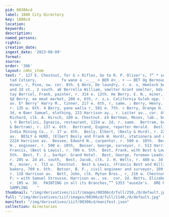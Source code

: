 ```yaml
---
pid: 00306cd
label: 1880 City Directory
key: 1880cd
location: 
keywords: 
description: 
named_persons: 
rights: 
creation_date: 
ingest_date: '2023-08-09'
format: 
source: 
order: '306'
layout: cmhc_item
text: ". 127 E. Chestnut, for G » Rifles, Go to R. P. Oliver's, 7” * sutsiniartiware
  tad Cotiery,           fa wane a _—___ > BER é<_. + —— BET Og Bernoudy, Mark H.,
  miner, r, Pine, sw. cor. 8th. § Bero, De laundry, r. e. s, Hemlock bet. Chestnut
  and 2d st., 2 south. aE Berrella William, smelter Grant smelter, bds. 7134 w. Chestnut,
  tay Berriel, Frank, painter, r. 314 e. 12th. He Berry, E. N., miner, r. 120 w. 5th.
  $@ Berry, ee meat market, 208 e, 6th, r. s,s. California Guleh opp. foot Leiter
  av. E* Berry’ Harry M., tinner, 217 e. 6th, r, same. ; Berry, Henry, (col’d), boarding,
  r. 135 w. 6th. 4 Berry, pane walla r, 501 e. 7th. « Berry, Orange H., r. 131 e,
  3d, m Baer Samuel, elothing, 223 Harrison ay., r. Leiter av., cor. 4th. M Berryman,
  Richard, clk. A. Hirsch, 189 w. Chestnut. £4 Bertman, Moses, lab., bds. 417 e. 6th.
  \ © Bertolini, Ignazio, restaurant, 1154 w. 2d, r. same.  Bertram, George, (Chadbourne
  & Bertram), r. 137 w. 6th.  Bertrand, Eugene, reporter Herald.  Beslin, Frank P.,
  India Mining Co., r. 17 w. 4th.  Besly, Elbert, (Besly & Hurd), r. 2224 Harrison
  av.  BESLY & HURD, (Elbert Besly and Frank W. Hurd), stationera and newsdealers,
  2224 Harrison av.  Bessee, Edward N., carpenter, r. 500 e. 10th.  Bessee, Frank
  H., engineer, r. 500 e. 10th,  Besser, George, surveyor, r. 513 Harrison av.  Best,
  Francis, (Best & Lewis), r. 709 e. 5th.  Best, Frank, with Best & Lewis, 709 e.
  5th.  Best, F. J., barkpr. Grand Hotel.  Best, George, foreman Leadville Water Co.,
  r. 205 w. 2d at. south,  Best, Jacob, clk. J. H. Wells, r. 480 w. 3d.  Best, Nathan
  M., miner, r. 713 w. Chestnut.  Best & Lewis, (Francis Best and William A. Lewis),
  bakery, 709 e. 5th.  Betser, B. F., civil engineer and surveyor, 109 Harrison av.,
  r. 118 Harrison av.  Bett, John, clk. Myton Bros., r, 216 w. Chestnut.  BETTMAN,
  F: » with Samuel Strousse, Harrison av., se.  cor, 2d. Betts, Elizabeth L. Mrs.,
  r. 105 w. 3d.  PAINTING in all its Branches,”” S353 °ause2e's.  ORE MILLING AND
  SAMPLING    "
thumbnail: "/img/derivatives/iiif/images/00306cd/full/250,/0/default.jpg"
full: "/img/derivatives/iiif/images/00306cd/full/1140,/0/default.jpg"
manifest: "/img/derivatives/iiif/00306cd/manifest.json"
collection: directories
---
```

